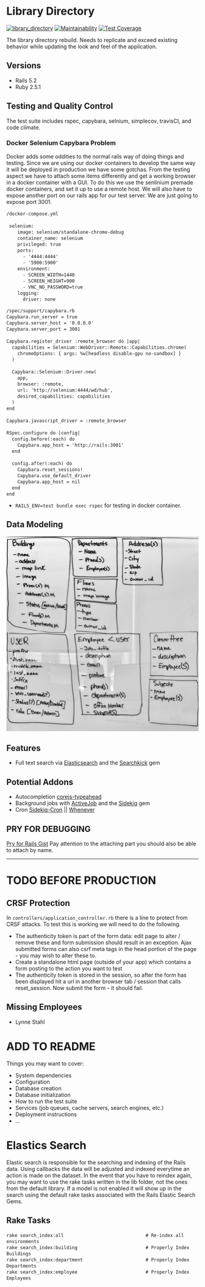 # Library Directory
[![library_directory](https://travis-ci.org/wvulibraries/library_directory.svg?branch=master)](https://travis-ci.org/wvulibraries/library_directory.svg?branch=master) [![Maintainability](https://api.codeclimate.com/v1/badges/1eebb5f2bac6fdeae296/maintainability)](https://codeclimate.com/github/wvulibraries/library_directory/maintainability) [![Test Coverage](https://api.codeclimate.com/v1/badges/1eebb5f2bac6fdeae296/test_coverage)](https://codeclimate.com/github/wvulibraries/library_directory/test_coverage)

The library directory rebuild.  Needs to replicate and exceed existing behavior while updating the look and feel of the application.  

## Versions
- Rails 5.2 
- Ruby  2.5.1 

## Testing and Quality Control 
The test suite includes rspec, capybara, selnium, simplecov, travisCI, and code climate. 

### Docker Selenium Capybara Problem 
Docker adds some oddities to the normal rails way of doing things and testing.  Since we are using our docker containers to develop the same way it will be deployed in production we have some gotchas.  From the testing aspect we have to attach some items differently and get a working browser in a docker container with a GUI.  To do this we use the senlinium premade docker containers, and set it up to use a remote host.  We will also have to expose another port on our rails app for our test server.  We are just going to expose port 3001.  

```
/docker-compose.yml

 selenium:
    image: selenium/standalone-chrome-debug
    container_name: selenium
    privileged: true
    ports:
      - '4444:4444'
      - '5900:5900'
    environment:
      - SCREEN_WIDTH=1440
      - SCREEN_HEIGHT=900
      - VNC_NO_PASSWORD=true
    logging:
      driver: none
```

```
/spec/support/capybara.rb 
Capybara.run_server = true
Capybara.server_host = '0.0.0.0'
Capybara.server_port = 3001

Capybara.register_driver :remote_browser do |app|
  capabilities = Selenium::WebDriver::Remote::Capabilities.chrome(
    chromeOptions: { args: %w[headless disable-gpu no-sandbox] }
  )

  Capybara::Selenium::Driver.new(
    app,
    browser: :remote,
    url: 'http://selenium:4444/wd/hub',
    desired_capabilities: capabilities
  )
end

Capybara.javascript_driver = :remote_browser

RSpec.configure do |config|
  config.before(:each) do
    Capybara.app_host = 'http://rails:3001'
  end

  config.after(:each) do
    Capybara.reset_sessions!
    Capybara.use_default_driver
    Capybara.app_host = nil
  end
end
```

- `RAILS_ENV=test bundle exec rspec` for testing in docker container. 

## Data Modeling 
![data models](https://github.com/wvulibraries/library_directory/blob/master/research/data_models.jpg?raw=true)

## Features
- Full text search via [Elasticsearch](https://www.elastic.co/products/elasticsearch) and the [Searchkick](https://github.com/ankane/searchkick) gem

## Potential Addons 
- Autocompletion [corejs-typeahead](https://github.com/corejavascript/typeahead.js)
- Background jobs with [ActiveJob](https://github.com/rails/rails/tree/master/activejob) and the [Sidekiq](http://sidekiq.org/) gem
- Cron [Sidekiq-Cron](https://github.com/ondrejbartas/sidekiq-cron) || [Whenever](https://github.com/javan/whenever)


## PRY FOR DEBUGGING 
[Pry for Rails Gist](https://gist.github.com/ddavisgraphics/d1a7a1c52aeadbc2b8305ac0298ae9ab) 
Pay attention to the attaching part you should also be able to attach by name. 

---- 


# TODO BEFORE PRODUCTION 

## CRSF Protection 
In `controllers/application_controller.rb` there is a line to protect from CRSF attacks.  To test this is working we will need to do the following.  

- The authenticity token is part of the form data: edit page to alter / remove these and form submission should result in an exception. Ajax submitted forms can also csrf meta tags in the head portion of the page - you may wish to alter these to.
- Create a standalone html page (outside of your app) which contains a form posting to the action you want to test
- The authenticity token is stored in the session, so after the form has been displayed hit a url in another browser tab / session that calls reset_session. Now submit the form - it should fail.


## Missing Employees
- Lynne Stahl


# ADD TO README 

Things you may want to cover:
* System dependencies
* Configuration
* Database creation
* Database initialization
* How to run the test suite
* Services (job queues, cache servers, search engines, etc.)
* Deployment instructions
* ... 



# Elastics Search 
Elastic search is responsible for the searching and indexing of the Rails data. Using callbacks the data will be adjusted and indexed everytime an action is made on the dataset.  In the event that you have to reindex again, you may want to use the rake tasks written in the lib folder, not the ones from the default library.  If a model is not enabled it will show up in the search using the default rake tasks associated with the Rails Elastic Search Gems.  

## Rake Tasks

```
rake search_index:all                              # Re-index all environments
rake search_index:building                         # Properly Index Buildings
rake search_index:department                       # Properly Index Departments
rake search_index:employee                         # Properly Index Employees
```